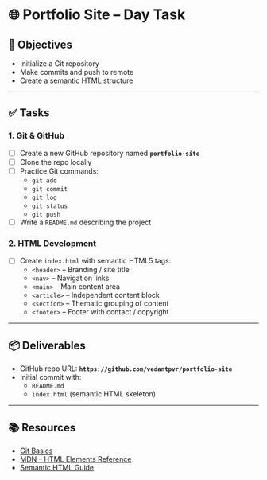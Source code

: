 # 🌐 Portfolio Site – Day Task

## 🎯 Objectives
- Initialize a Git repository  
- Make commits and push to remote  
- Create a semantic HTML structure  

---

## ✅ Tasks

### 1. Git & GitHub
- [ ] Create a new GitHub repository named **`portfolio-site`**  
- [ ] Clone the repo locally  
- [ ] Practice Git commands:  
  - `git add`  
  - `git commit`  
  - `git log`  
  - `git status`  
  - `git push`  
- [ ] Write a `README.md` describing the project  

### 2. HTML Development
- [ ] Create `index.html` with semantic HTML5 tags:  
  - `<header>` – Branding / site title  
  - `<nav>` – Navigation links  
  - `<main>` – Main content area  
  - `<article>` – Independent content block  
  - `<section>` – Thematic grouping of content  
  - `<footer>` – Footer with contact / copyright  

---

## 📦 Deliverables
- GitHub repo URL: **`https://github.com/vedantpvr/portfolio-site`**  
- Initial commit with:  
  - `README.md`  
  - `index.html` (semantic HTML skeleton)  

---

## 📚 Resources
- [Git Basics](https://git-scm.com/book/en/v2/Git-Basics-Getting-a-Git-Repository)  
- [MDN – HTML Elements Reference](https://developer.mozilla.org/en-US/docs/Web/HTML/Element)  
- [Semantic HTML Guide](https://www.freecodecamp.org/news/semantic-html5-elements/)  
